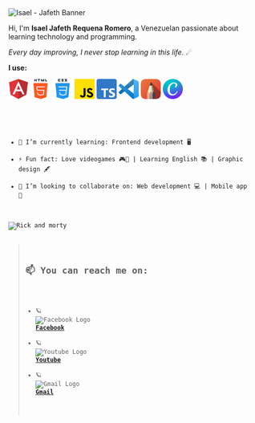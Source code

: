 <img width="600" src="./images/ISAEL.gif" alt="Isael - Jafeth Banner" width />

Hi, I'm **Isael Jafeth Requena Romero**, a Venezuelan passionate about learning technology and programming.

*Every day improving, I never stop learning in this life.* ☄

**I use:**

<code><img height="40" src="./images/icon-1-angular.png" alt="Angular" /></code>
<code><img height="40" src="./images/icon-2-html5-2.png" alt="Html" /></code>
<code><img height="40" src="./images/icon-3-css.png" alt="Css" /></code>
<code><img height="40" src="./images/icon-4-javascript.png" alt="JavaScript" /></code>
<code><img height="40" src="./images/icon-8-typescript-2.png" alt="TypeScript" /></code>
<code><img height="40" src="./images/icon-7-vscode.png" alt="Visual Studio Code" /></code>
<code><img height="40" src="./images/icon-6-sketchbook.png" alt="Autodesk Sketch Book" /></code>
<code><img height="40" src="./images/icon-5-canva.png" alt="Canva" /></code>


<code>

 - 🌱 I’m currently learning: Frontend development 🖥
 - ⚡ Fun fact: Love videogames 🎮👾 | Learning English 📚 | Graphic design 🖋
 - 👯 I’m looking to collaborate on: Web development 💻 | Mobile app 📱

<img class="gif-rick" src="https://www.freepnglogos.com/uploads/rick-and-morty-png/rick-and-morty-portal-moon-mod-download-35.png" alt="Rick and morty" style="width:150px;" />

>## 📫 You can reach me on:
>
>   - 🪐 <img src="https://upload.wikimedia.org/wikipedia/commons/thumb/0/05/Facebook_Logo_%282019%29.png/768px-Facebook_Logo_%282019%29.png" alt="Facebook Logo" width="15"/>  **[Facebook](https://www.facebook.com/IsaelRomeQuena/)**
>   - 🪐 <img src="https://cdn-icons-png.flaticon.com/512/1384/1384060.png" alt="Youtube Logo" width="15" />  **[Youtube](https://www.youtube.com/channel/UCkpRDjeycqwONr3peMyfXvw)**
>   - 🪐 <img src="https://upload.wikimedia.org/wikipedia/commons/thumb/7/7e/Gmail_icon_%282020%29.svg/1024px-Gmail_icon_%282020%29.svg.png" alt="Gmail Logo" width="15"/> **[Gmail](https://mail.google.com/mail/u/0/?tab=rm&ogbl#inbox?compose=GTvVlcSBnNgtbnGfHwTsVSsvKLkFVxftGkWWRMxbrkmwDtTqTsbnWTXZrQZlmQrnNvLkCtDDQGcpn)**